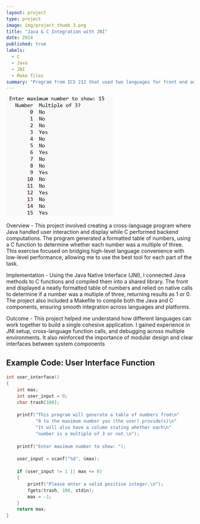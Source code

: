 ```yaml
---
layout: project
type: project
image: img/project_thumb_3.png
title: "Java & C Integration with JNI"
date: 2024
published: true
labels:
  - C
  - Java
  - JNI
  - Make files
summary: "Program from ICS 212 that used two languages for front end and back end"
---
```


<img class="img-fluid" src="../img/table.png">

Overview - 
This project involved creating a cross-language program where Java handled user interaction and display while C performed backend computations. The program generated a formatted table of numbers, using a C function to determine whether each number was a multiple of three. This exercise focused on bridging high-level language convenience with low-level performance, allowing me to use the best tool for each part of the task.

Implementation -
Using the Java Native Interface (JNI), I connected Java methods to C functions and compiled them into a shared library. The front end displayed a neatly formatted table of numbers and relied on native calls to determine if a number was a multiple of three, returning results as 1 or 0. The project also included a Makefile to compile both the Java and C components, ensuring smooth integration across languages and platforms.

Outcome -
This project helped me understand how different languages can work together to build a single cohesive application. I gained experience in JNI setup, cross-language function calls, and debugging across multiple environments. It also reinforced the importance of modular design and clear interfaces between system components

## Example Code: User Interface Function

```c
int user_interface()
{
    int max;
    int user_input = 0;
    char trash[100];

    printf("This program will generate a table of numbers from\n"
           "0 to the maximum number you (the user) provide(s)\n"
           "It will also have a column stating whether each\n"
           "number is a multiple of 3 or not.\n");

    printf("Enter maximum number to show: ");

    user_input = scanf("%d", &max);

    if (user_input != 1 || max <= 0)
    {
        printf("Please enter a valid positive integer.\n");
        fgets(trash, 100, stdin);
        max = -1;
    }
    return max;
}
```
